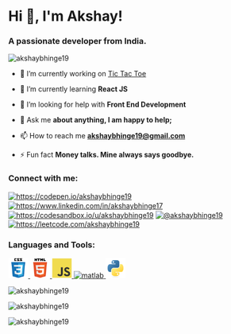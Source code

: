 <h1 align="left">Hi 👋, I'm Akshay!</h1>
<h3 align="left">A passionate developer from India.</h3>

<p align="left"> <img src="https://komarev.com/ghpvc/?username=akshaybhinge19&label=Profile%20views&color=0e75b6&style=flat" alt="akshaybhinge19" /> </p>

- 🔭 I’m currently working on [Tic Tac Toe](https://github.com/akshaybhinge19/TicTacToe)

- 🌱 I’m currently learning **React JS**

- 🤝 I’m looking for help with **Front End Development**

- 💬 Ask me **about anything, I am happy to help;**

- 📫 How to reach me **akshaybhinge19@gmail.com**

- ⚡ Fun fact **Money talks. Mine always says goodbye.**

<h3 align="left">Connect with me:</h3>
<p align="left">
<a href="https://codepen.io/https://codepen.io/akshaybhinge19" target="blank"><img align="center" src="https://raw.githubusercontent.com/rahuldkjain/github-profile-readme-generator/master/src/images/icons/Social/codepen.svg" alt="https://codepen.io/akshaybhinge19" height="30" width="40" /></a>
<a href="https://linkedin.com/in/https://www.linkedin.com/in/akshaybhinge17" target="blank"><img align="center" src="https://raw.githubusercontent.com/rahuldkjain/github-profile-readme-generator/master/src/images/icons/Social/linked-in-alt.svg" alt="https://www.linkedin.com/in/akshaybhinge17" height="30" width="40" /></a>
<a href="https://codesandbox.com/https://codesandbox.io/u/akshaybhinge19" target="blank"><img align="center" src="https://cdn.jsdelivr.net/npm/simple-icons@3.0.1/icons/codesandbox.svg" alt="https://codesandbox.io/u/akshaybhinge19" height="30" width="40" /></a>
<a href="https://medium.com/@akshaybhinge19" target="blank"><img align="center" src="https://raw.githubusercontent.com/rahuldkjain/github-profile-readme-generator/master/src/images/icons/Social/medium.svg" alt="@akshaybhinge19" height="30" width="40" /></a>
<a href="https://www.leetcode.com/https://leetcode.com/akshaybhinge19" target="blank"><img align="center" src="https://raw.githubusercontent.com/rahuldkjain/github-profile-readme-generator/master/src/images/icons/Social/leet-code.svg" alt="https://leetcode.com/akshaybhinge19" height="30" width="40" /></a>
</p>

<h3 align="left">Languages and Tools:</h3>
<p align="left"> <a href="https://www.w3schools.com/css/" target="_blank"> <img src="https://raw.githubusercontent.com/devicons/devicon/master/icons/css3/css3-original-wordmark.svg" alt="css3" width="40" height="40"/> </a> <a href="https://www.w3.org/html/" target="_blank"> <img src="https://raw.githubusercontent.com/devicons/devicon/master/icons/html5/html5-original-wordmark.svg" alt="html5" width="40" height="40"/> </a> <a href="https://developer.mozilla.org/en-US/docs/Web/JavaScript" target="_blank"> <img src="https://raw.githubusercontent.com/devicons/devicon/master/icons/javascript/javascript-original.svg" alt="javascript" width="40" height="40"/> </a> <a href="https://www.mathworks.com/" target="_blank"> <img src="https://upload.wikimedia.org/wikipedia/commons/2/21/Matlab_Logo.png" alt="matlab" width="40" height="40"/> </a> <a href="https://www.python.org" target="_blank"> <img src="https://raw.githubusercontent.com/devicons/devicon/master/icons/python/python-original.svg" alt="python" width="40" height="40"/> </a> </p>


<p><img align="left" src="https://github-readme-stats.vercel.app/api?username=akshaybhinge19&show_icons=true&locale=en" alt="akshaybhinge19" /></p>

&nbsp;<p><img align="left" src="https://github-readme-streak-stats.herokuapp.com/?user=akshaybhinge19&" alt="akshaybhinge19" /></p>
&nbsp;<p><img align="left" src="https://github-readme-stats.vercel.app/api/top-langs?username=akshaybhinge19&show_icons=true&locale=en&layout=compact" alt="akshaybhinge19" /></p> 

